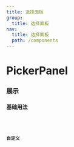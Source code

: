 ```yaml
---
title: 选择面板
group: 
  title: 选择面板
nav:
  title: 选择面板
  path: /components
---
```


# PickerPanel
### 展示

#### 基础用法
<code src="./demos/demo.tsx" />

#### 自定义
<code src="./demos/demo01.tsx" />


<API/>